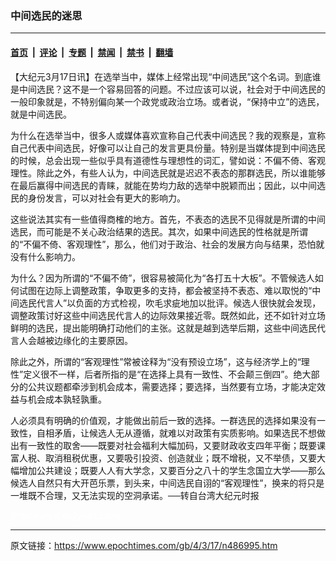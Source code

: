 ### 中间选民的迷思

---

#### [首页](../../../..?n486995) &nbsp;|&nbsp; [评论](../../../../../epoch-comment?n486995) &nbsp;|&nbsp; [专题](../../../../../epoch-special?n486995) &nbsp;|&nbsp; [禁闻](../../../../../epoch-news?n486995) &nbsp;|&nbsp; [禁书](../../../../../books?n486995) &nbsp;|&nbsp; [翻墙](https://github.com/gfw-breaker/nogfw/blob/master/README.md?n486995)


<div class="post_content" id="artbody" itemprop="articleBody">
 <!-- article content begin -->
 <p>
  【大纪元3月17日讯】在选举当中，媒体上经常出现“中间选民”这个名词。到底谁是中间选民？这不是一个容易回答的问题。不过应该可以说，社会对于中间选民的一般印象就是，不特别偏向某一个政党或政治立场。或者说，“保持中立”的选民，就是中间选民。
 </p>
 <p>
  为什么在选举当中，很多人或媒体喜欢宣称自己代表中间选民？我的观察是，宣称自己代表中间选民，好像可以让自己的发言更具份量。特别是当媒体提到中间选民的时候，总会出现一些似乎具有道德性与理想性的词汇，譬如说：不偏不倚、客观理性。除此之外，有些人认为，中间选民就是迟迟不表态的那群选民，所以谁能够在最后赢得中间选民的青睐，就能在势均力敌的选举中脱颖而出；因此，以中间选民的身份发言，可以对社会有更大的影响力。
 </p>
 <p>
  这些说法其实有一些值得商榷的地方。首先，不表态的选民不见得就是所谓的中间选民，而可能是不关心政治结果的选民。其次，如果中间选民的性格就是所谓的“不偏不倚、客观理性”，那么，他们对于政治、社会的发展方向与结果，恐怕就没有什么影响力。
 </p>
 <p>
  为什么？因为所谓的“不偏不倚”，很容易被简化为“各打五十大板”。不管候选人如何试图在边际上调整政策，争取更多的支持，都会被坚持不表态、难以取悦的“中间选民代言人”以负面的方式检视，吹毛求疵地加以批评。候选人很快就会发现，调整政策讨好这些中间选民代言人的边际效果接近零。既然如此，还不如针对立场鲜明的选民，提出能明确打动他们的主张。这就是越到选举后期，这些中间选民代言人会越被边缘化的主要原因。
 </p>
 <p>
  除此之外，所谓的“客观理性”常被诠释为“没有预设立场”，这与经济学上的“理性”定义很不一样，后者所指的是“在选择上具有一致性、不会颠三倒四”。绝大部分的公共议题都牵涉到机会成本，需要选择；要选择，当然要有立场，才能决定效益与机会成本孰轻孰重。
 </p>
 <p>
  人必须具有明确的价值观，才能做出前后一致的选择。一群选民的选择如果没有一致性，自相矛盾，让候选人无从遵循，就难以对政策有实质影响。如果选民不想做出有一致性的取舍——既要对社会福利大幅加码，又要财政收支四年平衡；既要课富人税、取消租税优惠，又要吸引投资、创造就业；既不增税，又不举债，又要大幅增加公共建设；既要人人有大学念，又要百分之八十的学生念国立大学——那么候选人自然只有大开芭乐票，到头来，中间选民自诩的“客观理性”，换来的将只是一堆既不合理，又无法实现的空洞承诺。──转自台湾大纪元时报
 </p>
 <p>
  <font color="#ffffff">
   (http://www.dajiyuan.com)
  </font>
 </p>
 <!-- article content end -->
 <div id="below_article_ad">
 </div>
</div>


---

原文链接：https://www.epochtimes.com/gb/4/3/17/n486995.htm